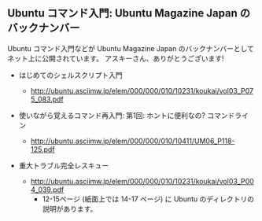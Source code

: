 ## Ubuntu コマンド入門: Ubuntu Magazine Japan のバックナンバー

Ubuntu コマンド入門などが Ubuntu Magazine Japan のバックナンバーとしてネット上に公開されています。
アスキーさん、ありがとうございます!

* はじめてのシェルスクリプト入門
  * http://ubuntu.asciimw.jp/elem/000/000/010/10231/koukai/vol03_P075_083.pdf

* 使いながら覚えるコマンド再入門: 第1回: ホントに便利なの? コマンドライン
  * http://ubuntu.asciimw.jp/elem/000/000/010/10411/UM06_P118-125.pdf

* 重大トラブル完全レスキュー
  * http://ubuntu.asciimw.jp/elem/000/000/010/10231/koukai/vol03_P004_039.pdf
    * 12-15ページ (紙面上では 14-17 ページ) に Ubuntu のディレクトリの説明があります。
